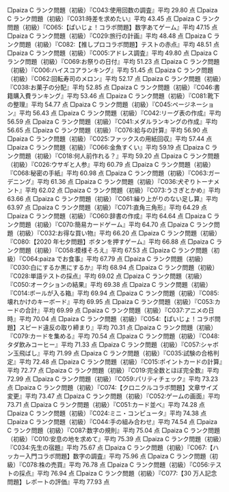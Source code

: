 □paiza C ランク問題（初級）『C043:使用回数の調査』平均 29.80 点
□paiza C ランク問題（初級）『C031:時差を求めたい』平均 43.45 点
□paiza C ランク問題（初級）『C065:【ぱいじょ！コラボ問題】数字あてゲーム』平均 47.15 点
□paiza C ランク問題（初級）『C029:旅行の計画』平均 48.48 点
□paiza C ランク問題（初級）『C082:【推しプロコラボ問題】テストの赤点』平均 48.51 点
□paiza C ランク問題（初級）『C005:アドレス調査』平均 49.80 点
□paiza C ランク問題（初級）『C069:お祭りの日付』平均 51.23 点
□paiza C ランク問題（初級）『C006:ハイスコアランキング』平均 51.45 点
□paiza C ランク問題（初級）『C062:回転寿司のメロン』平均 52.17 点
□paiza C ランク問題（初級）『C038:お菓子の分配』平均 52.85 点
□paiza C ランク問題（初級）『C046:書籍購入費ランキング』平均 53.46 点
□paiza C ランク問題（初級）『C081:靴下の整理』平均 54.77 点
□paiza C ランク問題（初級）『C045:ページネーション』平均 56.43 点
□paiza C ランク問題（初級）『C042:リーグ表の作成』平均 56.59 点
□paiza C ランク問題（初級）『C041:メダルランキングの作成』平均 56.65 点
□paiza C ランク問題（初級）『C076:給与の計算』平均 56.90 点
□paiza C ランク問題（初級）『C025:ファックスの用紙回収』平均 57.44 点
□paiza C ランク問題（初級）『C066:金魚すくい』平均 59.19 点
□paiza C ランク問題（初級）『C018:何人前作れる？』平均 59.20 点
□paiza C ランク問題（初級）『C026:ウサギと人参』平均 60.79 点
□paiza C ランク問題（初級）『C068:秘密の手紙』平均 60.98 点
□paiza C ランク問題（初級）『C063:ガーデニング』平均 61.36 点
□paiza C ランク問題（初級）『C036:犬ぞりトーナメント』平均 62.02 点
□paiza C ランク問題（初級）『C073:うさぎとかめ』平均 63.66 点
□paiza C ランク問題（初級）『C061:繰り上がりのない足し算』平均 63.97 点
□paiza C ランク問題（初級）『C071:直角三角形』平均 64.29 点
□paiza C ランク問題（初級）『C060:辞書の作成』平均 64.64 点
□paiza C ランク問題（初級）『C070:簡易カードゲーム』平均 64.70 点
□paiza C ランク問題（初級）『C032:お得な買い物』平均 66.20 点
□paiza C ランク問題（初級）『C080:【2020 年七夕問題】ボタンを押すゲーム』平均 66.88 点
□paiza C ランク問題（初級）『C058:模様そろえ』平均 67.53 点
□paiza C ランク問題（初級）『C064:paiza でお食事』平均 67.79 点
□paiza C ランク問題（初級）『C030:白にするか黒にするか』平均 68.94 点
□paiza C ランク問題（初級）『C028:単語テストの採点』平均 69.02 点
□paiza C ランク問題（初級）『C050:オークションの結果』平均 69.38 点
□paiza C ランク問題（初級）『C014:ボールが入る箱』平均 69.94 点
□paiza C ランク問題（初級）『C085:壊れかけのキーボード』平均 69.95 点
□paiza C ランク問題（初級）『C053:カードの合計』平均 69.99 点
□paiza C ランク問題（初級）『C037:アニメの日時』平均 70.04 点
□paiza C ランク問題（初級）『C054:【ぱいじょ！コラボ問題】スピード違反の取り締まり』平均 70.31 点
□paiza C ランク問題（初級）『C079:カードを集める』平均 70.54 点
□paiza C ランク問題（初級）『C048:タダ飲みコーヒー』平均 71.33 点
□paiza C ランク問題（初級）『C057:シャボン玉飛ばし』平均 71.99 点
□paiza C ランク問題（初級）『C035:試験の合格判定』平均 72.48 点
□paiza C ランク問題（初級）『C015:ポイントカードの計算』平均 72.77 点
□paiza C ランク問題（初級）『C019:完全数とほぼ完全数』平均 72.99 点
□paiza C ランク問題（初級）『C059:パリティチェック』平均 73.23 点
□paiza C ランク問題（初級）『C074:【クロニクルコラボ問題】文章サイズ変更』平均 73.47 点
□paiza C ランク問題（初級）『C052:ゲームの画面』平均 73.71 点
□paiza C ランク問題（初級）『C051:カード並べ』平均 74.28 点
□paiza C ランク問題（初級）『C024:ミニ・コンピュータ』平均 74.38 点
□paiza C ランク問題（初級）『C044:手の組み合わせ』平均 74.54 点
□paiza C ランク問題（初級）『C087:数字の規則』平均 75.04 点
□paiza C ランク問題（初級）『C010:安息の地を求めて』平均 75.39 点
□paiza C ランク問題（初級）『C034:先生の宿題』平均 75.67 点
□paiza C ランク問題（初級）『C067:【ハッカー入門コラボ問題】数字の調査』平均 75.96 点
□paiza C ランク問題（初級）『C078:株の売買』平均 76.78 点
□paiza C ランク問題（初級）『C056:テストの採点』平均 76.94 点
□paiza C ランク問題（初級）『C077:【30 万人記念問題】レポートの評価』平均 77.93 点
